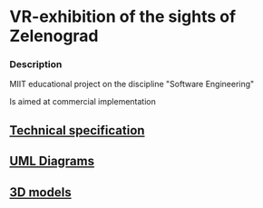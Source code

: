 # VR-exhibition of the sights of Zelenograd

### Description
  MIIT educational project on the discipline "Software Engineering"
  
  Is aimed at commercial implementation

## [Technical specification](src/technicalSpec.pdf)
## [UML Diagrams](src/uml/README.md)
## [3D models](https://disk.yandex.ru/d/jZX4ArsJFWSadg)
